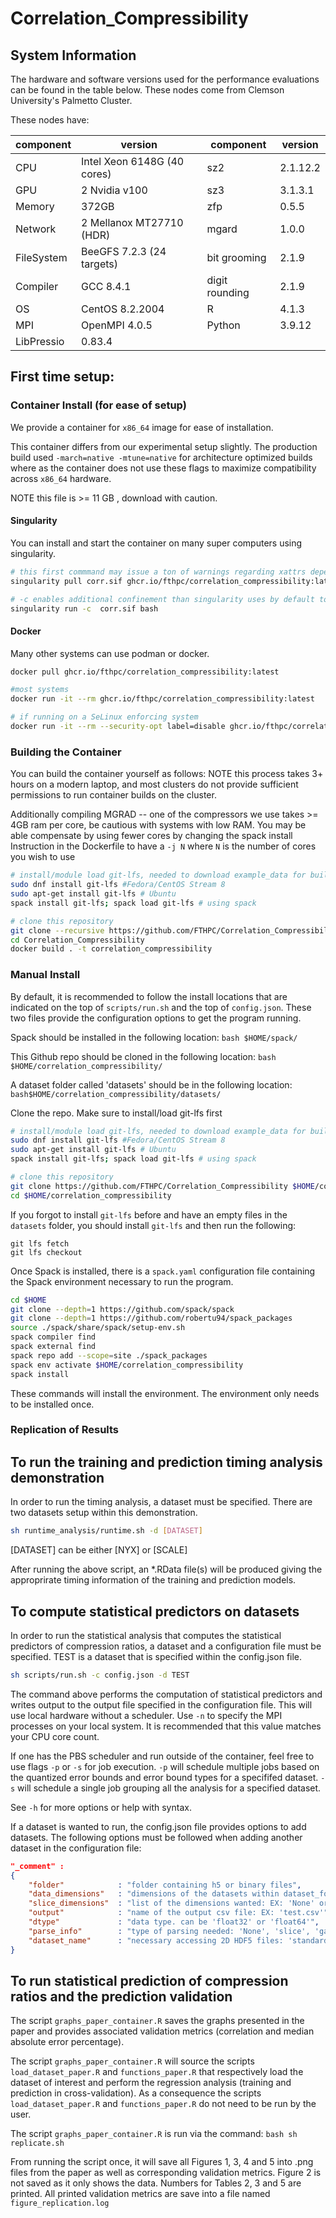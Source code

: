 # Correlation_Compressibility

## System Information

The hardware and software versions used for the performance evaluations can be found in the table below. These nodes come from Clemson University's Palmetto Cluster.

These nodes have:

| component   | version                     | component      | version  |
| ----------- | --------------------------- | ----------     | -------- |
| CPU         | Intel Xeon 6148G (40 cores) | sz2            | 2.1.12.2 |
| GPU         | 2 Nvidia v100               | sz3            | 3.1.3.1  |
| Memory      | 372GB                       | zfp            | 0.5.5    |
| Network     | 2 Mellanox MT27710 (HDR)    | mgard          | 1.0.0    |
| FileSystem  | BeeGFS 7.2.3 (24 targets)   | bit grooming   | 2.1.9    |
| Compiler    | GCC 8.4.1                   | digit rounding | 2.1.9    |
| OS          | CentOS 8.2.2004             | R              | 4.1.3    |
| MPI         | OpenMPI 4.0.5               | Python         | 3.9.12   |
| LibPressio  | 0.83.4                      |                |          |


## First time setup:

### Container Install (for ease of setup)

We provide a container for `x86_64` image for ease of installation.

This container differs from our experimental setup slightly. The production build used `-march=native -mtune=native` for architecture optimized builds where as the container does not use these flags to maximize compatibility across `x86_64` hardware.

NOTE this file is >= 11 GB , download with caution.


#### Singularity

You can install and start the container on many super computers using singularity.

```bash
# this first commmand may issue a ton of warnings regarding xattrs depending on your filesystem on your container host; these were benign in our testing.
singularity pull corr.sif ghcr.io/fthpc/correlation_compressibility:latest

# -c enables additional confinement than singularity uses by default to prevent polution from /home
singularity run -c  corr.sif bash
```


#### Docker

Many other systems can use podman or docker.

```bash
docker pull ghcr.io/fthpc/correlation_compressibility:latest

#most systems
docker run -it --rm ghcr.io/fthpc/correlation_compressibility:latest

# if running on a SeLinux enforcing system
docker run -it --rm --security-opt label=disable ghcr.io/fthpc/correlation_compressibility:latest
```

### Building the Container


You can build the container yourself as follows:
NOTE this process takes 3+ hours on a modern laptop, and most clusters do not
provide sufficient permissions to run container builds on the cluster.

Additionally compiling MGRAD -- one of the compressors we use takes >= 4GB ram per core, be cautious
with systems with low RAM.  You may be able compensate by using fewer cores by changing the spack install
Instruction in the Dockerfile to have a `-j N` where `N` is the number of cores you wish to use

```bash
# install/module load git-lfs, needed to download example_data for building the container
sudo dnf install git-lfs #Fedora/CentOS Stream 8
sudo apt-get install git-lfs # Ubuntu
spack install git-lfs; spack load git-lfs # using spack

# clone this repository
git clone --recursive https://github.com/FTHPC/Correlation_Compressibility
cd Correlation_Compressibility
docker build . -t correlation_compressibility
```

### Manual Install

By default, it is recommended to follow the install locations that are indicated on the top of ```scripts/run.sh```
and the top of ```config.json```. These two files provide the configuration options to get the program running.

Spack should be installed in the following location: ```bash $HOME/spack/```

This Github repo should be cloned in the following location: ```bash $HOME/correlation_compressibility/```

A dataset folder called 'datasets' should be in the following location: ```bash$HOME/correlation_compressibility/datasets/```

Clone the repo.  Make sure to install/load git-lfs first
```bash
# install/module load git-lfs, needed to download example_data for building the container
sudo dnf install git-lfs #Fedora/CentOS Stream 8
sudo apt-get install git-lfs # Ubuntu
spack install git-lfs; spack load git-lfs # using spack

# clone this repository
git clone https://github.com/FTHPC/Correlation_Compressibility $HOME/correlation_compressibility
cd $HOME/correlation_compressibility
```

If you forgot to install `git-lfs` before and have an empty files in the  `datasets` folder, you should install `git-lfs`
and then run the following:

```
git lfs fetch
git lfs checkout
```


Once Spack is installed, there is a ```spack.yaml``` configuration file containing the Spack environment necessary to run the program.

```bash
cd $HOME
git clone --depth=1 https://github.com/spack/spack
git clone --depth=1 https://github.com/robertu94/spack_packages 
source ./spack/share/spack/setup-env.sh 
spack compiler find
spack external find 
spack repo add --scope=site ./spack_packages 
spack env activate $HOME/correlation_compressibility 
spack install
```
These commands will install the environment. The environment only needs to be installed once.

### Replication of Results


## To run the training and prediction timing analysis demonstration

In order to run the timing analysis, a dataset must be specified.
There are two datasets setup within this demonstration. 

```bash
sh runtime_analysis/runtime.sh -d [DATASET]
```
[DATASET] can be either [NYX] or [SCALE]

After running the above script, an *.RData file(s) will be produced giving the approprirate timing information of 
the training and prediction models.

## To compute statistical predictors on datasets


In order to run the statistical analysis that computes the statistical predictors of compression ratios, a dataset and a configuration file must be specified.
TEST is a dataset that is specified within the config.json file. 

```bash
sh scripts/run.sh -c config.json -d TEST
```

The command above performs the computation of statistical predictors and writes output to the output file specified in the configuration file.
This will use local hardware without a scheduler. Use ```-n``` to specify the MPI processes on your local system. 
It is recommended that this value matches your CPU core count.

If one has the PBS scheduler and run outside of the container, feel free to use flags ```-p``` or ```-s``` for job execution.
```-p``` will schedule multiple jobs based on the quantized error bounds and error bound types for a specififed dataset.
```-s``` will schedule a single job grouping all the analysis for a specified dataset.

See ```-h``` for more options or help with syntax.


If a dataset is wanted to run, the config.json file provides options to add datasets.
The following options must be followed when adding another dataset in the configuration file:
```json
"_comment" : 
{
    "folder"            : "folder containing h5 or binary files",
    "data_dimensions"   : "dimensions of the datasets within dataset_folder. Either 1x2 or 1x3. EX: '1028, 1028'",
    "slice_dimensions"  : "list of the dimensions wanted: EX: 'None' or 'X, Y, Z'",
    "output"            : "name of the output csv file: EX: 'test.csv'",
    "dtype"             : "data type. can be 'float32' or 'float64'",
    "parse_info"        : "type of parsing needed: 'None', 'slice', 'gaussian', 'gaussian_multi', 'spatialweight', or 'scalarweight'",
    "dataset_name"      : "necessary accessing 2D HDF5 files: 'standard' if not custom. custom EX: 'Z'"
} 
```


## To run statistical prediction of compression ratios and the prediction validation 

The script ```graphs_paper_container.R```  saves the graphs presented in the paper and provides associated validation metrics (correlation and median absolute error percentage). 

The script ```graphs_paper_container.R``` will source the scripts  ```load_dataset_paper.R``` and ```functions_paper.R``` that respectively load the dataset of interest and perform the regression analysis (training and prediction in cross-validation). 
As a consequence the scripts  ```load_dataset_paper.R``` and ```functions_paper.R``` do not need to be run by the user. 

The script ```graphs_paper_container.R```  is run via the command:
```bash sh replicate.sh```

From running the script once, it will save all Figures 1, 3, 4 and 5 into .png files from the paper as well as corresponding validation metrics. 
Figure 2  is not saved as it only shows the data. 
Numbers for Tables 2, 3 and 5 are printed. 
All printed validation metrics are save into a file named ```figure_replication.log```


